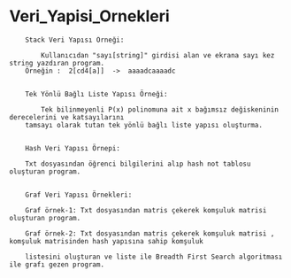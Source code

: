 # Veri_Yapisi_Ornekleri
		Stack Veri Yapısı Örneği:
		
			Kullanıcıdan "sayı[string]" girdisi alan ve ekrana sayı kez string yazdıran program. 
		Örneğin :  2[cd4[a]]  ->  aaaadcaaaadc


		Tek Yönlü Bağlı Liste Yapısı Örneği:
		
			Tek bilinmeyenli P(x) polinomuna ait x bağımsız değiskeninin derecelerini ve katsayılarını
		tamsayı	olarak tutan tek yönlü bağlı liste yapısı oluşturma.


		Hash Veri Yapısı Örnepi:
		
		Txt dosyasından öğrenci bilgilerini alıp hash not tablosu oluşturan program.
		
		
		Graf Veri Yapısı Örnekleri:
		
		Graf örnek-1: Txt dosyasından matris çekerek komşuluk matrisi oluşturan program.
		
		Graf örnek-2: Txt dosyasından matris çekerek komşuluk matrisi , komşuluk matrisinden hash yapısına sahip komşuluk 
		
		listesini oluşturan ve liste ile Breadth First Search algoritması ile grafı gezen program.
	
